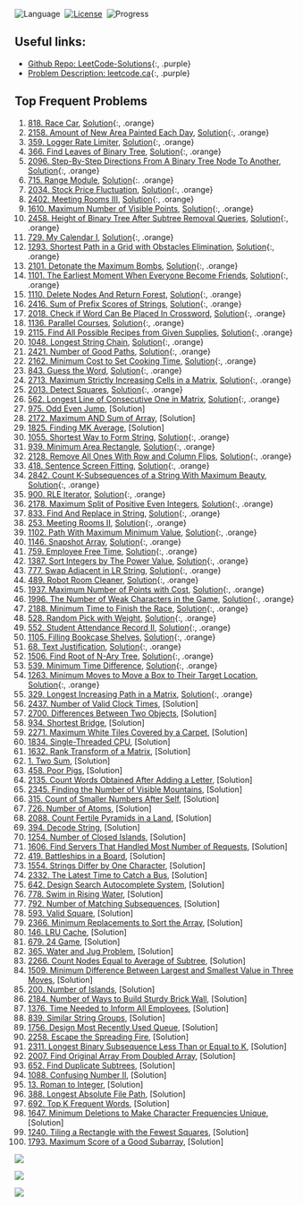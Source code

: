 <style>
a.orange {
    color: orange;
}
a.purple {
    color: magenta;
}
</style>

![Language](https://img.shields.io/badge/language-Python-orange.svg)&nbsp;
[![License](https://img.shields.io/badge/license-MIT-blue.svg)](./LICENSE.md)&nbsp;
![Progress](https://img.shields.io/badge/progress-52%20%2F%20100-ff69b4.svg)&nbsp;

## Useful links:

- [Github Repo: LeetCode-Solutions](https://github.com/kamyu104/LeetCode-Solutions/tree/master){:, .purple}
- [Problem Description: leetcode.ca](https://leetcode.ca/search/){:, .purple}


## Top Frequent Problems
1. [818. Race Car](https://leetcode.com/problems/race-car/), [Solution](./818.%20Race%20Car.py){:, .orange}
2. [2158. Amount of New Area Painted Each Day](https://leetcode.ca/2021-10-27-2158-Amount-of-New-Area-Painted-Each-Day/), [Solution](./2158.%20Amount%20of%20New%20Area%20Painted%20Each%20Day.py){:, .orange}
3. [359. Logger Rate Limiter](https://leetcode.com/discuss/interview-question/340230/google-onsite-implement-logger/), [Solution](./359.%20Logger%20Rate%20Limiter.py){:, .orange}
4. [366. Find Leaves of Binary Tree](https://leetcode.com/problems/find-leaves-of-binary-tree/), [Solution](./366.%20Find%20Leaves%20of%20Binary%20Tree.py){:, .orange}
5. [2096. Step-By-Step Directions From A Binary Tree Node To Another](https://leetcode.com/problems/step-by-step-directions-from-a-binary-tree-node-to-another/), [Solution](./2096.%20Step-By-Step%20Directions%20From%20A%20Binary%20Tree%20Node%20To%20Another.py){:, .orange}
6. [715. Range Module](https://leetcode.com/problems/range-module/), [Solution](./715.%20Range%20Module.py){:. .orange}
7. [2034. Stock Price Fluctuation](https://leetcode.com/problems/stock-price-fluctuation/), [Solution](./2034.%20Stock%20Price%20Fluctuation.py){:, .orange}
8. [2402. Meeting Rooms III](https://leetcode.com/problems/meeting-rooms-iii/), [Solution](./2402.%20Meeting%20Rooms%20III.py){:, .orange}
9. [1610. Maximum Number of Visible Points](https://leetcode.com/problems/maximum-number-of-visible-points/), [Solution](./1610.%20Maximum%20Number%20of%20Visible%20Points.py){:, .orange}
10. [2458. Height of Binary Tree After Subtree Removal Queries](https://leetcode.com/problems/height-of-binary-tree-after-subtree-removal-queries/), [Solution](./2458.%20Height%20of%20Binary%20Tree%20After%20Subtree%20Removal%20Queries.py){:, .orange}
11. [729. My Calendar I](https://leetcode.com/problems/my-calendar-i/), [Solution](./729.%20My%20Calendar%20I.py){:, .orange}
12. [1293. Shortest Path in a Grid with Obstacles Elimination](https://leetcode.com/problems/shortest-path-in-a-grid-with-obstacles-elimination/), [Solution](./1293.%20Shortest%20Path%20in%20a%20Grid%20with%20Obstacles%20Elimination.py){:, .orange}
13. [2101. Detonate the Maximum Bombs](https://leetcode.com/problems/detonate-the-maximum-bombs/), [Solution](./2101.%20Detonate%20the%20Maximum%20Bombs.py){:, .orange}
14. [1101. The Earliest Moment When Everyone Become Friends](https://leetcode.ca/2018-12-05-1101-The-Earliest-Moment-When-Everyone-Become-Friends/), [Solution](./1101.%20The%20Earliest%20Moment%20When%20Everyone%20Become%20Friends.py){:, .orange}
15. [1110. Delete Nodes And Return Forest](https://leetcode.com/problems/delete-nodes-and-return-forest/), [Solution](./1110.%20Delete%20Nodes%20And%20Return%20Forest.py){:, .orange}
16. [2416. Sum of Prefix Scores of Strings](https://leetcode.com/problems/sum-of-prefix-scores-of-strings/), [Solution](./2416.%20Sum%20of%20Prefix%20Scores%20of%20Strings.py){:, .orange}
17. [2018. Check if Word Can Be Placed In Crossword](https://leetcode.com/problems/check-if-word-can-be-placed-in-crossword/), [Solution](./2018.%20Check%20if%20Word%20Can%20Be%20Placed%20In%20Crossword.py){:, .orange}
18. [1136. Parallel Courses](https://leetcode.ca/2019-01-09-1136-Parallel-Courses/), [Solution](./1136.%20Parallel%20Courses.py){:, .orange}
19. [2115. Find All Possible Recipes from Given Supplies](https://leetcode.com/problems/find-all-possible-recipes-from-given-supplies/), [Solution](./2115.%20Find%20All%20Possible%20Recipes%20from%20Given%20Supplies.py){:, .orange}
20. [1048. Longest String Chain](https://leetcode.com/problems/longest-string-chain/), [Solution](./1048.%20Longest%20String%20Chain.py){:, .orange}
21. [2421. Number of Good Paths](https://leetcode.com/problems/number-of-good-paths/), [Solution](./2421.%20Number%20of%20Good%20Paths.py){:, .orange}
22. [2162. Minimum Cost to Set Cooking Time](https://leetcode.com/problems/minimum-cost-to-set-cooking-time/), [Solution](./2162.%20Minimum%20Cost%20to%20Set%20Cooking%20Time.py){:, .orange}
23. [843. Guess the Word](https://leetcode.com/problems/guess-the-word/), [Solution](./843.%20Guess%20the%20Word.py){:, .orange}
24. [2713. Maximum Strictly Increasing Cells in a Matrix](https://leetcode.com/problems/maximum-strictly-increasing-cells-in-a-matrix/), [Solution](./2713.%20Maximum%20Strictly%20Increasing%20Cells%20in%20a%20Matrix.py){:, .orange}
25. [2013. Detect Squares](https://leetcode.com/problems/detect-squares/), [Solution](./2013.%20Detect%20Squares.py){:, .orange}
26. [562. Longest Line of Consecutive One in Matrix](https://leetcode.ca/2017-06-14-562-Longest-Line-of-Consecutive-One-in-Matrix/), [Solution](./562.%20Longest%20Line%20of%20Consecutive%20One%20in%20Matrix.py){:, .orange}
27. [975. Odd Even Jump](https://leetcode.com/problems/odd-even-jump/), [Solution]
28. [2172. Maximum AND Sum of Array](https://leetcode.com/problems/maximum-and-sum-of-array/), [Solution]
29. [1825. Finding MK Average](https://leetcode.com/problems/finding-mk-average/), [Solution]
30. [1055. Shortest Way to Form String](https://leetcode.ca/2018-10-20-1055-Shortest-Way-to-Form-String/), [Solution](./1055.%20Shortest%20Way%20to%20Form%20String.py){:, .orange}
31. [939. Minimum Area Rectangle](https://leetcode.com/problems/minimum-area-rectangle/), [Solution](./939.%20Minimum%20Area%20Rectangle.py){:, .orange}
32. [2128. Remove All Ones With Row and Column Flips](https://leetcode.ca/2021-09-27-2128-Remove-All-Ones-With-Row-and-Column-Flips/), [Solution](./2128.%20Remove%20All%20Ones%20With%20Row%20and%20Column%20Flips.py){:, .orange}
33. [418. Sentence Screen Fitting](https://leetcode.ca/2017-01-21-418-Sentence-Screen-Fitting/), [Solution](./418.%20Sentence%20Screen%20Fitting.py){:, .orange}
34. [2842. Count K-Subsequences of a String With Maximum Beauty](https://leetcode.com/problems/count-k-subsequences-of-a-string-with-maximum-beauty/), [Solution](./2842.%20Count%20K-Subsequences%20of%20a%20String%20With%20Maximum%20Beauty.py){:, .orange}
35. [900. RLE Iterator](https://leetcode.com/problems/rle-iterator/), [Solution](./900.%20RLE%20Iterator.py){:, .orange}
36. [2178. Maximum Split of Positive Even Integers](https://leetcode.com/problems/maximum-split-of-positive-even-integers/), [Solution](./2178.%20Maximum%20Split%20of%20Positive%20Even%20Integers.py){:, .orange}
37. [833. Find And Replace in String](https://leetcode.com/problems/find-and-replace-in-string/), [Solution](./833.%20Find%20And%20Replace%20in%20String.py){:, .orange}
38. [253. Meeting Rooms II](https://leetcode.ca/2016-08-09-253-Meeting-Rooms-II/), [Solution](./253.%20Meeting%20Rooms%20II.py){:, .orange}
39. [1102. Path With Maximum Minimum Value](https://leetcode.ca/2018-12-06-1102-Path-With-Maximum-Minimum-Value/), [Solution](./1102.%20Path%20With%20Maximum%20Minimum%20Value.py){:, .orange}
40. [1146. Snapshot Array](https://leetcode.com/problems/snapshot-array/), [Solution](./1146.%20Snapshot%20Array.py){:, .orange}
41. [759. Employee Free Time](https://leetcode.ca/2017-12-28-759-Employee-Free-Time/), [Solution](./759.%20Employee%20Free%20Time.py){:, .orange}
42. [1387. Sort Integers by The Power Value](https://leetcode.com/problems/sort-integers-by-the-power-value/), [Solution](./1387.%20Sort%20Integers%20by%20The%20Power%20Value.py){:, .orange}
43. [777. Swap Adjacent in LR String](https://leetcode.com/problems/swap-adjacent-in-lr-string/), [Solution](./777.%20Swap%20Adjacent%20in%20LR%20String.py){:, .orange}
44. [489. Robot Room Cleaner](https://leetcode.ca/2017-04-02-489-Robot-Room-Cleaner/), [Solution](./489.%20Robot%20Room%20Cleaner.py){:, .orange}
45. [1937. Maximum Number of Points with Cost](https://leetcode.com/problems/maximum-number-of-points-with-cost/), [Solution](./1937.%20Maximum%20Number%20of%20Points%20with%20Cost.py){:, .orange}
46. [1996. The Number of Weak Characters in the Game](https://leetcode.com/problems/the-number-of-weak-characters-in-the-game/), [Solution](./1996.%20The%20Number%20of%20Weak%20Characters%20in%20the%20Game.py){:, .orange}
47. [2188. Minimum Time to Finish the Race](https://leetcode.com/problems/minimum-time-to-finish-the-race/), [Solution](./2188.%20Minimum%20Time%20to%20Finish%20the%20Race.py){:, .orange}
48. [528. Random Pick with Weight](https://leetcode.com/problems/random-pick-with-weight/), [Solution](./528.%20Random%20Pick%20with%20Weight.py){:, .orange}
49. [552. Student Attendance Record II](https://leetcode.com/problems/student-attendance-record-ii/), [Solution](./552.%20Student%20Attendance%20Record%20II.py){:, .orange}
50. [1105. Filling Bookcase Shelves](https://leetcode.com/problems/filling-bookcase-shelves/), [Solution](./1105.%20Filling%20Bookcase%20Shelves.py){:, .orange}
51. [68. Text Justification](https://leetcode.com/problems/text-justification/), [Solution](./68.%20Text%20Justification.py){:, .orange}
52. [1506. Find Root of N-Ary Tree](https://leetcode.ca/2020-01-14-1506-Find-Root-of-N-Ary-Tree/), [Solution](./1506.%20Find%20Root%20of%20N-Ary%20Tree.py){:, .orange}
53. [539. Minimum Time Difference](https://leetcode.com/problems/minimum-time-difference/), [Solution](./539.%20Minimum%20Time%20Difference.py){:, .orange}
54. [1263. Minimum Moves to Move a Box to Their Target Location](https://leetcode.com/problems/minimum-moves-to-move-a-box-to-their-target-location/), [Solution](./1263.%20Minimum%20Moves%20to%20Move%20a%20Box%20to%20Their%20Target%20Location.py){:, .orange}
55. [329. Longest Increasing Path in a Matrix](https://leetcode.com/problems/longest-increasing-path-in-a-matrix/), [Solution](./329.%20Longest%20Increasing%20Path%20in%20a%20Matrix.py){:, .orange}
56. [2437. Number of Valid Clock Times](https://leetcode.com/problems/number-of-valid-clock-times/), [Solution]
57. [2700. Differences Between Two Objects](https://leetcode.com/problems/differences-between-two-objects/), [Solution]
58. [934. Shortest Bridge](https://leetcode.com/problems/shortest-bridge/), [Solution]
59. [2271. Maximum White Tiles Covered by a Carpet](https://leetcode.com/problems/maximum-white-tiles-covered-by-a-carpet/), [Solution]
60. [1834. Single-Threaded CPU](https://leetcode.com/problems/single-threaded-cpu/), [Solution]
61. [1632. Rank Transform of a Matrix](https://leetcode.com/problems/rank-transform-of-a-matrix/), [Solution]
62. [1. Two Sum](https://leetcode.com/problems/two-sum/), [Solution]
63. [458. Poor Pigs](https://leetcode.com/problems/poor-pigs/), [Solution]
64. [2135. Count Words Obtained After Adding a Letter](https://leetcode.com/problems/count-words-obtained-after-adding-a-letter/), [Solution]
65. [2345. Finding the Number of Visible Mountains](https://leetcode.com/problems/finding-the-number-of-visible-mountains/), [Solution]
66. [315. Count of Smaller Numbers After Self](https://leetcode.com/problems/count-of-smaller-numbers-after-self/), [Solution]
67. [726. Number of Atoms](https://leetcode.com/problems/number-of-atoms/), [Solution]
68. [2088. Count Fertile Pyramids in a Land](https://leetcode.com/problems/count-fertile-pyramids-in-a-land/), [Solution]
69. [394. Decode String](https://leetcode.com/problems/decode-string/), [Solution]
70. [1254. Number of Closed Islands](https://leetcode.com/problems/number-of-closed-islands/), [Solution]
71. [1606. Find Servers That Handled Most Number of Requests](https://leetcode.com/problems/find-servers-that-handled-most-number-of-requests/), [Solution]
72. [419. Battleships in a Board](https://leetcode.com/problems/battleships-in-a-board/), [Solution]
73. [1554. Strings Differ by One Character](https://leetcode.com/problems/strings-differ-by-one-character/), [Solution]
74. [2332. The Latest Time to Catch a Bus](https://leetcode.com/problems/the-latest-time-to-catch-a-bus/), [Solution]
75. [642. Design Search Autocomplete System](https://leetcode.com/problems/design-search-autocomplete-system/), [Solution]
76. [778. Swim in Rising Water](https://leetcode.com/problems/swim-in-rising-water/), [Solution]
77. [792. Number of Matching Subsequences](https://leetcode.com/problems/number-of-matching-subsequences/), [Solution]
78. [593. Valid Square](https://leetcode.com/problems/valid-square/), [Solution]
79. [2366. Minimum Replacements to Sort the Array](https://leetcode.com/problems/minimum-replacements-to-sort-the-array/), [Solution]
80. [146. LRU Cache](https://leetcode.com/problems/lru-cache/), [Solution]
81. [679. 24 Game](https://leetcode.com/problems/24-game/), [Solution]
82. [365. Water and Jug Problem](https://leetcode.com/problems/water-and-jug-problem/), [Solution]
83. [2266. Count Nodes Equal to Average of Subtree](https://leetcode.com/problems/count-nodes-equal-to-average-of-subtree/), [Solution]
84. [1509. Minimum Difference Between Largest and Smallest Value in Three Moves](https://leetcode.com/problems/minimum-difference-between-largest-and-smallest-value-in-three-moves/), [Solution]
85. [200. Number of Islands](https://leetcode.com/problems/number-of-islands/), [Solution]
86. [2184. Number of Ways to Build Sturdy Brick Wall](https://leetcode.com/problems/number-of-ways-to-build-sturdy-brick-wall/), [Solution]
87. [1376. Time Needed to Inform All Employees](https://leetcode.com/problems/time-needed-to-inform-all-employees/), [Solution]
88. [839. Similar String Groups](https://leetcode.com/problems/similar-string-groups/), [Solution]
89. [1756. Design Most Recently Used Queue](https://leetcode.com/problems/design-most-recently-used-queue/), [Solution]
90. [2258. Escape the Spreading Fire](https://leetcode.com/problems/escape-the-spreading-fire/), [Solution]
91. [2311. Longest Binary Subsequence Less Than or Equal to K](https://leetcode.com/problems/longest-binary-subsequence-less-than-or-equal-to-k/), [Solution]
92. [2007. Find Original Array From Doubled Array](https://leetcode.com/problems/find-original-array-from-doubled-array/), [Solution]
93. [652. Find Duplicate Subtrees](https://leetcode.com/problems/find-duplicate-subtrees/), [Solution]
94. [1088. Confusing Number II](https://leetcode.com/problems/confusing-number-ii/), [Solution]
95. [13. Roman to Integer](https://leetcode.com/problems/roman-to-integer/), [Solution]
96. [388. Longest Absolute File Path](https://leetcode.com/problems/longest-absolute-file-path/), [Solution]
97. [692. Top K Frequent Words](https://leetcode.com/problems/top-k-frequent-words/), [Solution]
98. [1647. Minimum Deletions to Make Character Frequencies Unique](https://leetcode.com/problems/minimum-deletions-to-make-character-frequencies-unique/), [Solution]
99. [1240. Tiling a Rectangle with the Fewest Squares](https://leetcode.com/problems/tiling-a-rectangle-with-the-fewest-squares/), [Solution]
100. [1793. Maximum Score of a Good Subarray](https://leetcode.com/problems/maximum-score-of-a-good-subarray/), [Solution]


![](./frequent_problem1.png)

![](./frequent_problem2.png)

![](./frequent_problem3.png)